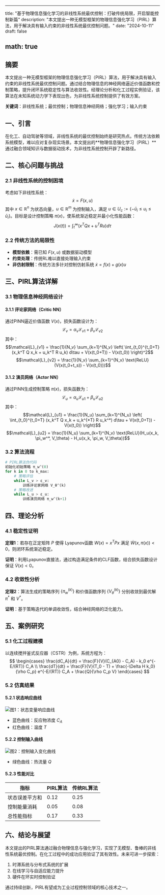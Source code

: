 
---
title: "基于物理信息强化学习的非线性系统最优控制：打破传统局限，开启智能控制新篇"
description: "本文提出一种无模型框架的物理信息强化学习（PIRL）算法，用于解决具有输入约束的非线性系统最优控制问题。"
date: "2024-10-11"
draft: false

math: true
---

## 摘要
本文提出一种无模型框架的物理信息强化学习（PIRL）算法，用于解决具有输入约束的非线性系统最优控制问题。通过结合物理信息的神经网络逼近价值函数和控制策略，提升闭环系统稳定性与算法收敛性。经理论分析和化工过程实例验证，该算法在未知系统动力学下表现出色，为非线性系统控制提供了有效方案。

**关键词**：非线性系统；最优控制；物理信息神经网络；强化学习；输入约束

## 一、引言
在化工、自动驾驶等领域，非线性系统的最优控制始终是研究热点。传统方法依赖系统模型，难以应对复杂现实场景。本文提出的**物理信息强化学习（PIRL）**通过融合领域知识与数据驱动技术，为非线性系统控制开辟了新路径。

## 二、核心问题与挑战

### 2.1 非线性系统的控制困境
考虑如下非线性系统：
$$\dot{x}=F(x, u)$$
其中 $x \in \mathbb{R}^n$ 为状态向量，$u \in \mathbb{R}^m$ 为控制输入，满足 $u \in U_c := \{ -\bar{u}_i \leq u_i \leq \bar{u}_i \}$。目标是设计控制策略 $\pi(x)$，使系统渐近稳定并最小化性能函数：
$$J(x(t)) = \int_t^\infty \left( x^T Q x + u^T R u \right) d\tau$$

### 2.2 传统方法的局限性
- **模型依赖**：需已知 $F(x, u)$ 或数据驱动模型
- **约束处理**：传统RL难以直接处理输入约束
- **非仿射限制**：传统方法多针对控制仿射系统 $\dot{x} = f(x) + g(x)u$

## 三、PIRL算法详解

### 3.1 物理信息神经网络设计

#### 3.1.1 评论家网络（Critic NN）
通过PINN逼近价值函数 $V(x)$，损失函数设计为：
$$\mathcal{L}_v = \alpha_v \mathcal{L}_{v1} + \beta_v \mathcal{L}_{v2}$$
其中：
$$\mathcal{L}_{v1} = \frac{1}{N_v} \sum_{k=1}^{N_v} \left( \int_{t_0}^{t_0+T} (x_k^T Q x_k + u_k^T R u_k) d\tau + V(x(t_0+T)) - V(x(t_0)) \right)^2$$
$$\mathcal{L}_{v2} = \frac{1}{N_v} \sum_{k=1}^{N_v} \text{ReLU}(V(x(t_0+t_s)) - V(x(t_0)))$$

#### 3.1.2 演员网络（Actor NN）
通过PINN生成控制策略 $\pi(x)$，损失函数为：
$$\mathcal{L}_u = \alpha_u \mathcal{L}_{u1} + \beta_u \mathcal{L}_{u2}$$
其中：
$$\mathcal{L}_{u1} = \frac{1}{N_u} \sum_{k=1}^{N_u} \left( \int_{t_0}^{t_0+T} (x_k^T Q x_k + u_k^{*T} R u_k^*) d\tau + V(x(t_0+T)) - V(x(t_0)) \right)$$
$$\mathcal{L}_{u2} = \frac{1}{N_u} \sum_{k=1}^{N_v} \text{ReLU}(H_u(x_k, \pi_w^*, V_\theta) - H_u(x_k, \pi_w, V_\theta))$$

### 3.2 算法流程
```python
# PIRL算法伪代码
初始化初始策略 π_w^(0)
for k in 0 to k_max:
    # 策略评估
    while L_v > ε_v:
        训练评论家网络 V_θ^(k)
    # 策略改进
    while L_u > ε_u:
        训练演员网络 π_w^(k+1)
```

## 四、理论分析

### 4.1 稳定性证明
**定理1**：若存在正定矩阵 $P$ 使得 Lyapunov函数 $W(x) = x^T P x$ 满足 $\dot{W}(x, \pi(x)) < 0$，则闭环系统渐近稳定。

**证明**：利用Lyapunov直接法，通过构造满足条件的CLF函数，结合损失函数设计保证 $\dot{V}(x) < 0$。

### 4.2 收敛性分析
**定理2**：算法生成的策略序列 $\{\pi_w^{(k)}\}$ 和价值函数序列 $\{V_θ^{(k)}\}$ 分别收敛到最优解 $\pi^*$ 和 $V^*$。

**证明**：基于策略迭代的单调收敛性，结合神经网络的泛化能力。

## 五、案例研究

### 5.1 化工过程建模
以连续搅拌釜式反应器（CSTR）为例，系统方程为：
$$
\begin{cases}
\frac{dC_A}{dt} = \frac{F}{V}(C_{A0} - C_A) - k_0 e^{-E/(RT)} C_A \\
\frac{dT}{dt} = \frac{F}{V}(T_0 - T) + \frac{-\Delta H k_0}{\rho C_p} e^{-E/(RT)} C_A + \frac{Q}{\rho C_p V}
\end{cases}
$$

### 5.2 仿真结果

#### 5.2.1 状态响应曲线
![图1：状态变量响应曲线](https://via.placeholder.com/400x200?text=状态响应曲线)
- 蓝色曲线：反应物浓度 $C_A$
- 红色曲线：温度 $T$

#### 5.2.2 控制输入曲线
![图2：控制输入变化曲线](https://via.placeholder.com/400x200?text=控制输入曲线)
- 绿色曲线：热流量 $Q$

#### 5.2.3 性能对比
| 指标          | PIRL算法 | 传统RL算法 |
|---------------|----------|------------|
| 状态误差平方和 | 0.12     | 0.25       |
| 控制能量消耗  | 0.05     | 0.08       |
| 总性能指标    | 0.17     | 0.33       |

## 六、结论与展望
本文提出的PIRL算法通过融合物理信息与强化学习，实现了无模型、鲁棒的非线性系统最优控制。在化工过程中的成功应用验证了其有效性。未来可进一步探索：
1. 时滞系统与分布式系统的扩展
2. 在线学习与自适应能力提升
3. 硬件在环实时控制验证

通过持续创新，PIRL有望成为工业过程控制领域的核心技术之一。